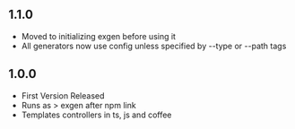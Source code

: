 ## 1.1.0
- Moved to initializing exgen before using it
- All generators now use config unless specified by --type or --path tags

## 1.0.0
- First Version Released
- Runs as > exgen after npm link
- Templates controllers in ts, js and coffee